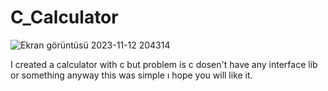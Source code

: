 # C_Calculator


![Ekran görüntüsü 2023-11-12 204314](https://github.com/soykuvvetberat34/C_Calculator/assets/69586522/1758150a-c14f-4c95-bed7-f9fd18e95052)


I created a calculator with c but problem is c dosen't have any interface lib or something anyway this was simple ı hope you will like it. 
